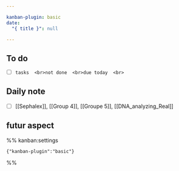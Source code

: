 ```yaml
---

kanban-plugin: basic
date:
  "{ title }": null

---
```


## To do

- [ ] ```tasks  <br>not done  <br>due today  <br>```


## Daily note

- [ ] [[Sephalex]], [[Group 4]], [[Groupe 5]], [[DNA_analyzing_Real]]


## futur aspect





%% kanban:settings
```
{"kanban-plugin":"basic"}
```
%%